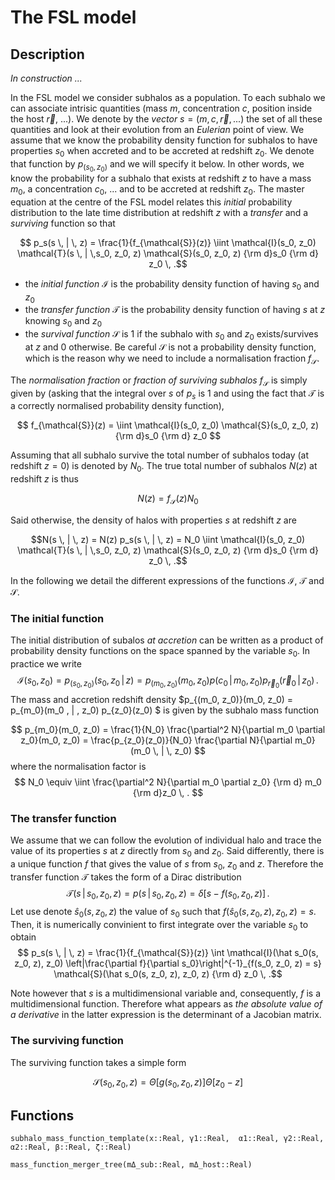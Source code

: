 # The FSL model

## Description

_In construction ..._

In the FSL model we consider subhalos as a population. To each subhalo we can associate intrisic quantities (mass $m$, concentration $c$, position inside the host $\vec{r}$, ...). We denote by the _vector_ $s = (m, c, \vec{r}, ...)$ the set of all these quantities and look at their evolution from an _Eulerian_ point of view. We assume that we know the probability density function for subhalos to have properties $s_0$ when accreted and to be accreted at redshift $z_0$. We denote that function by $p_{(s_0, z_0)}$ and we will specify it below. In other words, we know the probability for a subhalo that exists at redshift $z$ to have a mass $m_0$, a concentration $c_0$, ... and to be accreted at redshift $z_0$. The master equation at the centre of the FSL model relates this _initial_ probability distribution to the late time distribution at redshift $z$ with a _transfer_ and a _surviving_ function so that

$$ p_s(s \, | \, z) = \frac{1}{f_{\mathcal{S}}(z)} \iint \mathcal{I}(s_0, z_0) \mathcal{T}(s \, | \,s_0, z_0, z)  \mathcal{S}(s_0, z_0, z) {\rm d}s_0 {\rm d} z_0 \, .$$


- the _initial function_ $\mathcal{I}$ is the probability density function of having $s_0$ and $z_0$ 
- the _transfer function_ $\mathcal{T}$ is the probability density function of having $s$ at $z$ knowing $s_0$ and $z_0$ 
- the _survival function_ $\mathcal{S}$ is 1 if the subhalo with $s_0$ and $z_0$ exists/survives at $z$ and 0 otherwise. Be careful $\mathcal{S}$ is not a probability density function, which is the reason why we need to include a normalisation fraction $f_{\mathcal{S}}$. 

The _normalisation fraction_ or _fraction of surviving subhalos_ $f_{\mathcal{S}}$ is simply given by (asking that the integral over $s$ of $p_s$ is 1 and using the fact that $\mathcal{T}$ is a correctly normalised probability density function),

$$ f_{\mathcal{S}}(z) =  \iint \mathcal{I}(s_0, z_0)  \mathcal{S}(s_0, z_0, z) {\rm d}s_0 {\rm d} z_0 $$

Assuming that all subhalo survive the total number of subhalos today (at redshift $z=0$) is denoted by $N_0$. The true total number of subhalos $N(z)$ at redshift $z$ is thus

$$N(z) = f_{\mathcal{S}}(z)N_0$$

Said otherwise, the density of halos with properties $s$ at redshift $z$ are

$$N(s \, |  \, z) = N(z) p_s(s \, | \, z) =  N_0 \iint \mathcal{I}(s_0, z_0) \mathcal{T}(s \, | \,s_0, z_0, z)  \mathcal{S}(s_0, z_0, z) {\rm d}s_0 {\rm d} z_0 \, .$$

In the following we detail the different expressions of the functions $\mathcal{I}$, $\mathcal{T}$ and $\mathcal{S}$. 

### The initial function

The initial distribution of subalos _at accretion_ can be written as a product of probability density functions on the space spanned by the variable $s_0$. In practice we write
$$ \mathcal{I}(s_0, z_0)  = p_{(s_0, z_0)}(s_0, z_0\, | \, z) = p_{(m_0, z_0)}(m_0, z_0) p(c_0 \, | \, m_0, z_0) p_{\vec{r}_0}(\vec{r}_0 \, |\, z_0) \, .$$
The mass and accretion redshift density $p_{(m_0, z_0)}(m_0, z_0) = p_{m_0}(m_0 \, | \, z_0) p_{z_0}(z_0) $ is given by the subhalo mass function

$$ p_{m_0}(m_0, z_0) = \frac{1}{N_0} \frac{\partial^2 N}{\partial m_0 \partial z_0}(m_0, z_0) = \frac{p_{z_0}(z_0)}{N_0} \frac{\partial N}{\partial m_0} (m_0 \, | \, z_0) $$
where the normalisation factor is
$$ N_0 \equiv \iint \frac{\partial^2 N}{\partial m_0 \partial z_0} {\rm d} m_0 {\rm d}z_0 \, . $$



### The transfer function

We assume that we can follow the evolution of individual halo and trace the value of its properties $s$ at $z$ directly from $s_0$ and $z_0$. Said differently, there is a unique function $f$ that gives the value of $s$ from $s_0$, $z_0$ and $z$. Therefore the transfer function $\mathcal{T}$ takes the form of a Dirac distribution
$$ \mathcal{T}(s \, | \, s_0, z_0,  z) = p(s \, | \, s_0, z_0,  z) =  \delta[s - f(s_0, z_0, z)] \, .$$ 
Let use denote $\hat s_0(s, z_0, z)$ the value of $s_0$ such that $f(\hat s_0(s, z_0, z), z_0, z) = s$. Then, it is numerically convinient to first integrate over the variable $s_0$ to obtain
$$ p_s(s \, | \, z) = \frac{1}{f_{\mathcal{S}}(z)} \int \mathcal{I}(\hat s_0(s, z_0, z), z_0) \left|\frac{\partial f}{\partial s_0}\right|^{-1}_{f(s_0, z_0, z) = s}  \mathcal{S}(\hat s_0(s, z_0, z), z_0, z)  {\rm d} z_0 \, .$$

Note however that $s$ is a multidimensional variable and, consequently, $f$ is a multidimensional function. Therefore what appears as _the absolute value of a derivative_ in the latter expression is the determinant of a Jacobian matrix. 



### The surviving function

The surviving function takes a simple form

$$  \mathcal{S}(s_0, z_0, z) = \Theta[g(s_0, z_0, z)]\Theta[z_0 - z]$$


## Functions

```@docs
subhalo_mass_function_template(x::Real, γ1::Real,  α1::Real, γ2::Real, α2::Real, β::Real, ζ::Real)
```

```@docs
mass_function_merger_tree(mΔ_sub::Real, mΔ_host::Real) 
```
